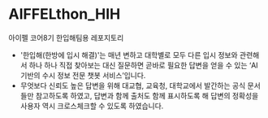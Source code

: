 # AIFFELthon_HIH
아이펠 코어8기 한입해팀용 레포지토리
- '한입해(한방에 입시 해결)'는 매년 변하고 대학별로 모두 다른 입시 정보와 관련해서 하나 하나 직접 찾아보는 대신 질문하면 곧바로 필요한 답변을 얻을 수 있는 ‘AI 기반의 수시 정보 전문 챗봇 서비스’입니다.
- 무엇보다 신뢰도 높은 답변을 위해 대교협, 교육청, 대학교에서 발간하는 공식 문서들만 참고하도록 하였고, 답변과 함께 출처도 함께 표시하도록 해 답변의 정확성을 사용자 역시 크로스체크할 수 있도록 하였습니다. 

